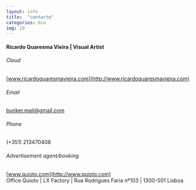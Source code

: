 ```yaml
---
layout: info
title:  "contacto"
categories: bio
img: 19
---
```



#### Ricardo Quaresma Vieira | Visual Artist 

###### Cloud 
[www.ricardoquaresmavieira.com](http://www.ricardoquaresmavieira.com)    
###### Email 
[bunker.mail@gmail.com](mailto:bunker.mail@gmail.com)  
###### Phone 
(+351) 213470408  

###### Advertisement agent/booking
[www.quioto.com](http://www.quioto.com)  
Office Quioto | LX Factory | Rua Rodrigues Faria nº103 | 1300-501 Lisboa  